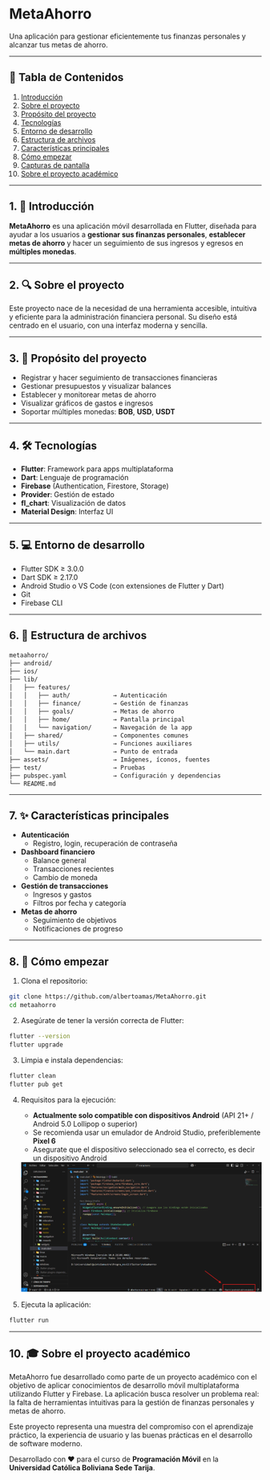 # MetaAhorro

Una aplicación para gestionar eficientemente tus finanzas personales y alcanzar tus metas de ahorro.

---

## 📑 Tabla de Contenidos

1. [Introducción](#1-introducción)
2. [Sobre el proyecto](#2-sobre-el-proyecto)
3. [Propósito del proyecto](#3-propósito-del-proyecto)
4. [Tecnologías](#4-tecnologías)
5. [Entorno de desarrollo](#5-entorno-de-desarrollo)
6. [Estructura de archivos](#6-estructura-de-archivos)
7. [Características principales](#7-características-principales)
8. [Cómo empezar](#8-cómo-empezar)
9. [Capturas de pantalla](#9-capturas-de-pantalla)
10. [Sobre el proyecto académico](#10-sobre-el-proyecto-académico)

---

## 1. 📱 Introducción

**MetaAhorro** es una aplicación móvil desarrollada en Flutter, diseñada para ayudar a los usuarios a **gestionar sus finanzas personales**, **establecer metas de ahorro** y hacer un seguimiento de sus ingresos y egresos en **múltiples monedas**.

---

## 2. 🔍 Sobre el proyecto

Este proyecto nace de la necesidad de una herramienta accesible, intuitiva y eficiente para la administración financiera personal. Su diseño está centrado en el usuario, con una interfaz moderna y sencilla.

---

## 3. 🎯 Propósito del proyecto

- Registrar y hacer seguimiento de transacciones financieras
- Gestionar presupuestos y visualizar balances
- Establecer y monitorear metas de ahorro
- Visualizar gráficos de gastos e ingresos
- Soportar múltiples monedas: **BOB**, **USD**, **USDT**

---

## 4. 🛠 Tecnologías

- **Flutter**: Framework para apps multiplataforma
- **Dart**: Lenguaje de programación
- **Firebase** (Authentication, Firestore, Storage)
- **Provider**: Gestión de estado
- **fl_chart**: Visualización de datos
- **Material Design**: Interfaz UI

---

## 5. 💻 Entorno de desarrollo

- Flutter SDK ≥ 3.0.0  
- Dart SDK ≥ 2.17.0  
- Android Studio o VS Code (con extensiones de Flutter y Dart)  
- Git  
- Firebase CLI  

---

## 6. 📁 Estructura de archivos

```
metaahorro/
├── android/
├── ios/
├── lib/
│   ├── features/
│   │   ├── auth/            → Autenticación
│   │   ├── finance/         → Gestión de finanzas
│   │   ├── goals/           → Metas de ahorro
│   │   ├── home/            → Pantalla principal
│   │   └── navigation/      → Navegación de la app
│   ├── shared/              → Componentes comunes
│   ├── utils/               → Funciones auxiliares
│   └── main.dart            → Punto de entrada
├── assets/                  → Imágenes, íconos, fuentes
├── test/                    → Pruebas
├── pubspec.yaml             → Configuración y dependencias
└── README.md
```

---

## 7. ✨ Características principales

- **Autenticación**  
  - Registro, login, recuperación de contraseña  
- **Dashboard financiero**  
  - Balance general  
  - Transacciones recientes  
  - Cambio de moneda  
- **Gestión de transacciones**  
  - Ingresos y gastos  
  - Filtros por fecha y categoría  
- **Metas de ahorro**  
  - Seguimiento de objetivos  
  - Notificaciones de progreso  

---

## 8. 🚀 Cómo empezar

1. Clona el repositorio:

```bash
git clone https://github.com/albertoamas/MetaAhorro.git
cd metaahorro
```

2. Asegúrate de tener la versión correcta de Flutter:

```bash
flutter --version
flutter upgrade
```

3. Limpia e instala dependencias:

```bash
flutter clean
flutter pub get
```

4. Requisitos para la ejecución:
   - **Actualmente solo compatible con dispositivos Android** (API 21+ / Android 5.0 Lollipop o superior)
   - Se recomienda usar un emulador de Android Studio, preferiblemente **Pixel 6**
   - Asegurate que el dispositivo seleccionado sea el  correcto, es decir un dispositivo Android
   <img alt="MetaAhorro App" src="assets/screenshots/Instrucciones.png">

5. Ejecuta la aplicación:

```bash
flutter run
```

---

## 10. 🎓 Sobre el proyecto académico

MetaAhorro fue desarrollado como parte de un proyecto académico con el objetivo de aplicar conocimientos de desarrollo móvil multiplataforma utilizando Flutter y Firebase. La aplicación busca resolver un problema real: la falta de herramientas intuitivas para la gestión de finanzas personales y metas de ahorro.

Este proyecto representa una muestra del compromiso con el aprendizaje práctico, la experiencia de usuario y las buenas prácticas en el desarrollo de software moderno.

Desarrollado con ❤️ para el curso de **Programación Móvil** en la **Universidad Católica Boliviana Sede Tarija**.